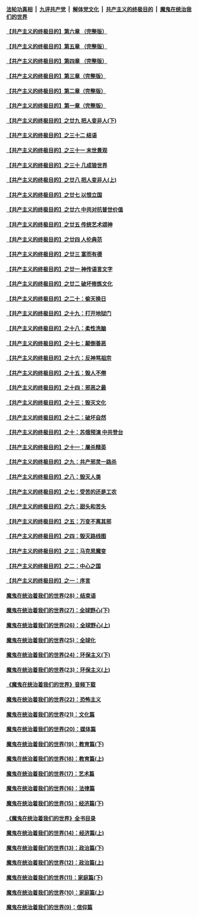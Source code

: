 ####  [法轮功真相](../../../../basic/blob/master/README.md?t=04011301) &nbsp;|&nbsp; [九评共产党](../../../../9ping.md/blob/master/README.md?t=04011301) &nbsp;|&nbsp; [解体党文化](../../../../jtdwh.md/blob/master/README.md?t=04011301)  &nbsp;|&nbsp; [共产主义的终极目的](../../../../gczydzjmd.md/blob/master/README.md?t=04011301) &nbsp;|&nbsp; [魔鬼在统治我们的世界](../../../../mgztzwmdsj.md/blob/master/README.md?t=04011301) 

#### [【共产主义的终极目的】第六章 （完整版）](../pages/nsc422/n11428913.md?t=04011301) 

#### [【共产主义的终极目的】第五章 （完整版）](../pages/nsc422/n11428912.md?t=04011301) 

#### [【共产主义的终极目的】第四章 （完整版）](../pages/nsc422/n11428907.md?t=04011301) 

#### [【共产主义的终极目的】第三章（完整版）](../pages/nsc422/n11428848.md?t=04011301) 

#### [【共产主义的终极目的】第二章（完整版）](../pages/nsc422/n11428831.md?t=04011301) 

#### [【共产主义的终极目的】第一章（完整版）](../pages/nsc422/n11417651.md?t=04011301) 

#### [【共产主义的终极目的】之廿九 把人变非人(下)](../pages/nsc422/n11344140.md?t=04011301) 

#### [【共产主义的终极目的】之三十二 结语](../pages/nsc422/n11360535.md?t=04011301) 

#### [【共产主义的终极目的】之三十一 末世景观](../pages/nsc422/n11351129.md?t=04011301) 

#### [【共产主义的终极目的】之三十 几成狼世界](../pages/nsc422/n11348280.md?t=04011301) 

#### [【共产主义的终极目的】之廿八 把人变非人(上)](../pages/nsc422/n11340492.md?t=04011301) 

#### [【共产主义的终极目的】之廿七 以恨立国](../pages/nsc422/n11336944.md?t=04011301) 

#### [【共产主义的终极目的】之廿六 中共对抗普世价值](../pages/nsc422/n11324785.md?t=04011301) 

#### [【共产主义的终极目的】之廿五 传统艺术颂神](../pages/nsc422/n11296396.md?t=04011301) 

#### [【共产主义的终极目的】之廿四 人伦典范](../pages/nsc422/n11296397.md?t=04011301) 

#### [【共产主义的终极目的】之廿三 富而有德](../pages/nsc422/n11283598.md?t=04011301) 

#### [【共产主义的终极目的】之廿一 神传语言文字](../pages/nsc422/n11263265.md?t=04011301) 

#### [【共产主义的终极目的】之廿二 破坏修炼文化](../pages/nsc422/n11245728.md?t=04011301) 

#### [【共产主义的终极目的】之二十：偷天换日](../pages/nsc422/n11238846.md?t=04011301) 

#### [【共产主义的终极目的】之十九：打开地狱门](../pages/nsc422/n11206376.md?t=04011301) 

#### [【共产主义的终极目的】之十八：柔性洗脑](../pages/nsc422/n11199994.md?t=04011301) 

#### [【共产主义的终极目的】之十七：颠倒善恶](../pages/nsc422/n11179782.md?t=04011301) 

#### [【共产主义的终极目的】之十六：反神骂祖宗](../pages/nsc422/n11166798.md?t=04011301) 

#### [【共产主义的终极目的】之十五：毁人不倦](../pages/nsc422/n11166792.md?t=04011301) 

#### [【共产主义的终极目的】之十四：邪恶之最](../pages/nsc422/n11150249.md?t=04011301) 

#### [【共产主义的终极目的】之十三：毁灭文化](../pages/nsc422/n11135227.md?t=04011301) 

#### [【共产主义的终极目的】之十二：破坏自然](../pages/nsc422/n11135214.md?t=04011301) 

#### [【共产主义的终极目的】之十：苏俄预演 中共登台](../pages/nsc422/n11118424.md?t=04011301) 

#### [【共产主义的终极目的】之十一：屠杀精英](../pages/nsc422/n11118442.md?t=04011301) 

#### [【共产主义的终极目的】之九：共产邪灵一路杀](../pages/nsc422/n11114139.md?t=04011301) 

#### [【共产主义的终极目的】之八：毁灭人类](../pages/nsc422/n11108503.md?t=04011301) 

#### [【共产主义的终极目的】之七：受苦的还是工农](../pages/nsc422/n11101809.md?t=04011301) 

#### [【共产主义的终极目的】之六：甜头和苦头](../pages/nsc422/n11096971.md?t=04011301) 

#### [【共产主义的终极目的】之五：万变不离其邪](../pages/nsc422/n11091285.md?t=04011301) 

#### [【共产主义的终极目的】之四：毁灭路线图](../pages/nsc422/n11086284.md?t=04011301) 

#### [【共产主义的终极目的】之三：马克思魔变](../pages/nsc422/n11061941.md?t=04011301) 

#### [【共产主义的终极目的】之二：中心之国](../pages/nsc422/n11047728.md?t=04011301) 

#### [【共产主义的终极目的】之一：序言](../pages/nsc422/n11086077.md?t=04011301) 

#### [魔鬼在统治着我们的世界(28)：结束语](../pages/nsc422/n10936246.md?t=04011301) 

#### [魔鬼在统治着我们的世界(27)：全球野心(下)](../pages/nsc422/n10928319.md?t=04011301) 

#### [魔鬼在统治着我们的世界(26)：全球野心(上)](../pages/nsc422/n10900318.md?t=04011301) 

#### [魔鬼在统治着我们的世界(25)：全球化](../pages/nsc422/n10788205.md?t=04011301) 

#### [魔鬼在统治着我们的世界(24)：环保主义(下)](../pages/nsc422/n10695307.md?t=04011301) 

#### [魔鬼在统治着我们的世界(23)：环保主义(上)](../pages/nsc422/n10688613.md?t=04011301) 

#### [《魔鬼在统治着我们的世界》音频下载](../pages/nsc422/n10635553.md?t=04011301) 

#### [魔鬼在统治着我们的世界(22)：恐怖主义](../pages/nsc422/n10614727.md?t=04011301) 

#### [魔鬼在统治着我们的世界(21)：文化篇](../pages/nsc422/n10597706.md?t=04011301) 

#### [魔鬼在统治着我们的世界(20)：媒体篇](../pages/nsc422/n10586579.md?t=04011301) 

#### [魔鬼在统治着我们的世界(19)：教育篇(下)](../pages/nsc422/n10564808.md?t=04011301) 

#### [魔鬼在统治着我们的世界(18)：教育篇(上)](../pages/nsc422/n10526970.md?t=04011301) 

#### [魔鬼在统治着我们的世界(17)：艺术篇](../pages/nsc422/n10499093.md?t=04011301) 

#### [魔鬼在统治着我们的世界(16)：法律篇](../pages/nsc422/n10485969.md?t=04011301) 

#### [魔鬼在统治着我们的世界(15)：经济篇(下)](../pages/nsc422/n10469975.md?t=04011301) 

#### [《魔鬼在统治着我们的世界》全书目录](../pages/nsc422/n10464261.md?t=04011301) 

#### [魔鬼在统治着我们的世界(14)：经济篇(上)](../pages/nsc422/n10457370.md?t=04011301) 

#### [魔鬼在统治着我们的世界(13)：政治篇(下)](../pages/nsc422/n10448270.md?t=04011301) 

#### [魔鬼在统治着我们的世界(12)：政治篇(上)](../pages/nsc422/n10444576.md?t=04011301) 

#### [魔鬼在统治着我们的世界(11)：家庭篇(下)](../pages/nsc422/n10440961.md?t=04011301) 

#### [魔鬼在统治着我们的世界(10)：家庭篇(上)](../pages/nsc422/n10435448.md?t=04011301) 

#### [魔鬼在统治着我们的世界(9)：信仰篇](../pages/nsc422/n10432159.md?t=04011301) 

